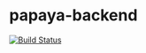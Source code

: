 # papaya-backend

[![Build Status](https://travis-ci.com/papaya-agh/papaya-backend.svg?branch=master)](https://travis-ci.com/papaya-agh/papaya-backend)
